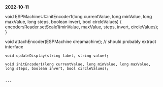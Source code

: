 **2022-10-11**

void ESPMachineUI::initEncoder1(long currentValue, long minValue, long maxValue, long steps, boolean invert, bool circleValues)
{
    encodersReader.setScale1(minValue, maxValue, steps, invert, circleValues);
}

   void attachEncoder(ESPMachine dreamachine); // should probably extract interface

    void updateDisplay(string label, string value);

    void initEncoder1(long currentValue, long minValue, long maxValue, long steps, boolean invert, bool circleValues);


    ---

    